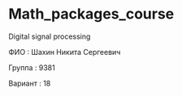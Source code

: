 # Math_packages_course
Digital signal processing

ФИО : Шахин Никита Сергеевич

Группа : 9381

Вариант : 18
